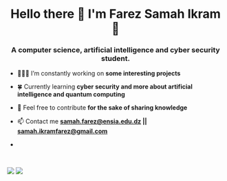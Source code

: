 <h1 align="center">Hello there 👋 I'm Farez Samah Ikram 🍂</h1>
<h3 align="center">A computer science, artificial intelligence and cyber security student.</h3>

- 👩🏻‍💻 I’m constantly working on **some interesting projects**

- 🍀 Currently learning **cyber security and more about artificial intelligence and quantum computing**

- 📝 Feel free to contribute **for the sake of sharing knowledge**

- 📫 Contact me **samah.farez@ensia.edu.dz || samah.ikramfarez@gmail.com**
- 
<br/>

<!-- This will place the images next to eachother -->
<img src="https://github-readme-stats.vercel.app/api?username=samahfarez&theme=midnight-purple&count_private=true)](https://github.com/anuraghazra/github-readme-stats"/>                                <img src="https://github-readme-stats.vercel.app/api/top-langs?username=samahfarez&theme=midnight-purple"/>



